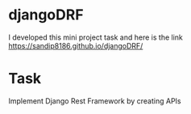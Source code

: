 # djangoDRF
I developed this mini project task  and here is the link https://sandip8186.github.io/djangoDRF/
# Task
Implement Django Rest Framework by creating APIs



